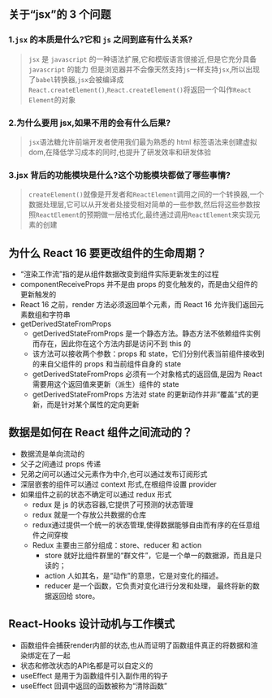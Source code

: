 ## 关于“jsx”的 3 个问题

### 1.`jsx` 的本质是什么?它和 `js` 之间到底有什么关系?

> `jsx` 是 `javascript` 的一种语法扩展,它和模版语言很接近,但是它充分具备 `javascript` 的能力
> 但是浏览器并不会像天然支持`js`一样支持`jsx`,所以出现了`babel`转换器,`jsx`会被编译成`React.createElement()`,`React.createElement()`将返回一个叫作`React Element`的对象

### 2.为什么要用 jsx,如果不用的会有什么后果?

> `jsx`语法糖允许前端开发者使用我们最为熟悉的 html 标签语法来创建虚拟 dom,在降低学习成本的同时,也提升了研发效率和研发体验

### 3.jsx 背后的功能模块是什么?这个功能模块都做了哪些事情?

> `createElement()`就像是开发者和`ReactElement`调用之间的一个转换器,一个数据处理层,它可以从开发者处接受相对简单的一些参数,然后将这些参数按照`ReactElement`的预期做一层格式化,最终通过调用`ReactElement`来实现元素的创建

## 为什么 React 16 要更改组件的生命周期？

- “渲染工作流”指的是从组件数据改变到组件实际更新发生的过程
- componentReceiveProps 并不是由 props 的变化触发的，而是由父组件的更新触发的
- React 16 之前，render 方法必须返回单个元素，而 React 16 允许我们返回元素数组和字符串
- getDerivedStateFromProps
  - getDerivedStateFromProps 是一个静态方法。静态方法不依赖组件实例而存在，因此你在这个方法内部是访问不到 this 的
  - 该方法可以接收两个参数：props 和 state，它们分别代表当前组件接收到的来自父组件的 props 和当前组件自身的 state
  - getDerivedStateFromProps 必须有一个对象格式的返回值,是因为 React 需要用这个返回值来更新（派生）组件的 state
  - getDerivedStateFromProps 方法对 state 的更新动作并非“覆盖”式的更新，而是针对某个属性的定向更新

## 数据是如何在 React 组件之间流动的？

- 数据流是单向流动的
- 父子之间通过 props 传递
- 兄弟之间可以通过父元素作为中介,也可以通过发布订阅形式
- 深层嵌套的组件可以通过 context 形式,在根组件设置 provider
- 如果组件之前的状态不确定可以通过 redux 形式
  - redux 是 js 的状态容器,它提供了可预测的状态管理
  - redux 就是一个存放公共数据的仓库
  - redux通过提供一个统一的状态管理,使得数据能够自由而有序的在任意组件之间穿梭
  - Redux 主要由三部分组成：store、reducer 和 action
    - store 就好比组件群里的“群文件”，它是一个单一的数据源，而且是只读的；
    - action 人如其名，是“动作”的意思，它是对变化的描述。
    - reducer 是一个函数，它负责对变化进行分发和处理， 最终将新的数据返回给 store。

## React-Hooks 设计动机与工作模式
- 函数组件会捕获render内部的状态,也从而证明了函数组件真正的将数据和渲染绑定在了一起
- 状态和修改状态的API名都是可以自定义的
- useEffect 是用于为函数组件引入副作用的钩子
- useEffect 回调中返回的函数被称为“清除函数”
